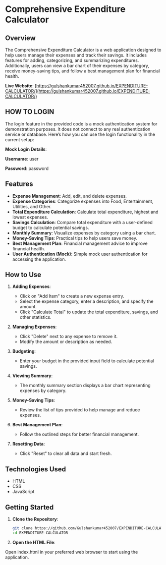 # Comprehensive Expenditure Calculator

## Overview

The Comprehensive Expenditure Calculator is a web application designed to help users manage their expenses and track their savings. It includes features for adding, categorizing, and summarizing expenditures. Additionally, users can view a bar chart of their expenses by category, receive money-saving tips, and follow a best management plan for financial health.

**Live Website**: [https://gulshankumar452007.github.io/EXPENDITURE-CALCULATOR/](https://gulshankumar452007.github.io/EXPENDITURE-CALCULATOR/)

## HOW TO LOGIN

The login feature in the provided code is a mock authentication system for demonstration purposes. It does not connect to any real authentication service or database. Here’s how you can use the login functionality in the current setup:

**Mock Login Details**:


**Username**: user


**Password**: password

## Features

- **Expense Management**: Add, edit, and delete expenses.
- **Expense Categories**: Categorize expenses into Food, Entertainment, Utilities, and Other.
- **Total Expenditure Calculation**: Calculate total expenditure, highest and lowest expenses.
- **Savings Calculation**: Compare total expenditure with a user-defined budget to calculate potential savings.
- **Monthly Summary**: Visualize expenses by category using a bar chart.
- **Money-Saving Tips**: Practical tips to help users save money.
- **Best Management Plan**: Financial management advice to improve financial health.
- **User Authentication (Mock)**: Simple mock user authentication for accessing the application.

## How to Use

1. **Adding Expenses**:
   - Click on "Add Item" to create a new expense entry.
   - Select the expense category, enter a description, and specify the amount.
   - Click "Calculate Total" to update the total expenditure, savings, and other statistics.

2. **Managing Expenses**:
   - Click "Delete" next to any expense to remove it.
   - Modify the amount or description as needed.

3. **Budgeting**:
   - Enter your budget in the provided input field to calculate potential savings.

4. **Viewing Summary**:
   - The monthly summary section displays a bar chart representing expenses by category.

5. **Money-Saving Tips**:
   - Review the list of tips provided to help manage and reduce expenses.

6. **Best Management Plan**:
   - Follow the outlined steps for better financial management.

7. **Resetting Data**:
   - Click "Reset" to clear all data and start fresh.

## Technologies Used

- HTML
- CSS
- JavaScript

## Getting Started

1. **Clone the Repository**:
   ```bash
   git clone https://github.com/Gulshankumar452007/EXPENDITURE-CALCULATOR.git
   cd EXPENDITURE-CALCULATOR
2. **Open the HTML File**:

Open index.html in your preferred web browser to start using the application.
